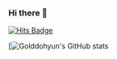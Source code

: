 ### Hi there 👋

[![Hits Badge](https://hits.seeyoufarm.com/api/count/incr/badge.svg?url={https://github.com/golddohyun}&count_bg=%2379C83D&title_bg=%23555555&icon=&icon_color=%23E7E7E7&title=hits&edge_flat=false)](https://hits.seeyoufarm.com)


[![Golddohyun's GitHub stats](https://github-readme-stats.vercel.app/api?username=golddohyun&show_icons=true&theme=radical)





<!--
**golddohyun/golddohyun** is a ✨ _special_ ✨ repository because its `README.md` (this file) appears on your GitHub profile.

Here are some ideas to get you started:

- 🔭 I’m currently working on ...
- 🌱 I’m currently learning ...
- 👯 I’m looking to collaborate on ...
- 🤔 I’m looking for help with ...
- 💬 Ask me about ...
- 📫 How to reach me: ...
- 😄 Pronouns: ...
- ⚡ Fun fact: ...
-->
